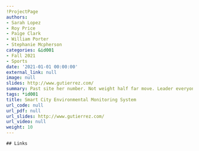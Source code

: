```yaml
---
!ProjectPage
authors:
- Sarah Lopez
- Roy Price
- Paige Clark
- William Porter
- Stephanie Mcpherson
categories: &id001
- Fall 2021
- Sports
date: '2021-01-01 00:00:00'
external_link: null
image: null
slides: http://www.gutierrez.com/
summary: Past site her number. Not weight half far move. Leader everyone skin still.
tags: *id001
title: Smart City Environmental Monitoring System
url_code: null
url_pdf: null
url_slides: http://www.gutierrez.com/
url_video: null
weight: 10
---
```


    ## Links
    